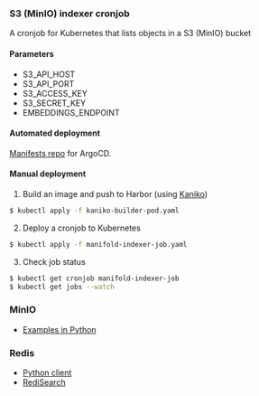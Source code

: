 ### S3 (MinIO) indexer cronjob 


A cronjob for Kubernetes that lists objects in a S3 (MinIO) bucket


#### Parameters

  * S3_API_HOST
  * S3_API_PORT
  * S3_ACCESS_KEY
  * S3_SECRET_KEY
  * EMBEDDINGS_ENDPOINT


#### Automated deployment

[Manifests repo](https://github.com/vtqveant/manifold-deployment-conf) for ArgoCD.


#### Manual deployment

1. Build an image and push to Harbor (using [Kaniko](https://github.com/GoogleContainerTools/kaniko#running-kaniko-in-a-kubernetes-cluster))

```bash
$ kubectl apply -f kaniko-builder-pod.yaml
```

2. Deploy a cronjob to Kubernetes

```bash
$ kubectl apply -f manifold-indexer-job.yaml
```

3. Check job status

```bash
$ kubectl get cronjob manifold-indexer-job
$ kubectl get jobs --watch
```


### MinIO 

  * [Examples in Python](https://github.com/minio/minio-py)


### Redis

  * [Python client](https://redis.io/docs/clients/python/)
  * [RediSearch](https://github.com/RediSearch/redisearch-getting-started)